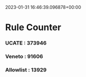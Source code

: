 2023-01-31 16:46:39.096878+00:00
# Rule Counter 
 ### UCATE : 373946

 ### Veneto : 91606

 ### Allowlist : 13929